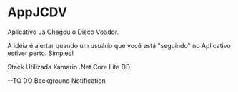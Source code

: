 # AppJCDV
Aplicativo Já Chegou o Disco Voador.

A idéia é alertar quando um usuário que você está "seguindo" no Aplicativo estiver perto. Simples!

Stack Utilizada
Xamarin
.Net Core
Lite DB


--TO DO
Background
Notification
